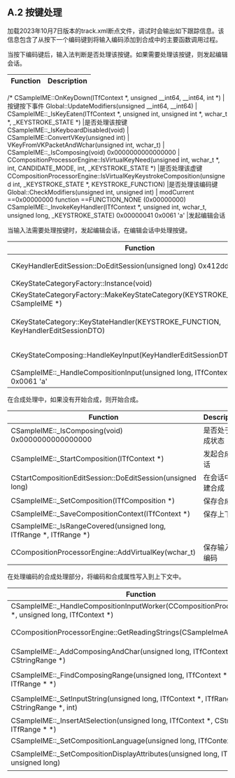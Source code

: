 ## A.2 按键处理

加载2023年10月7日版本的track.xml断点文件，调试时会输出如下跟踪信息。该信息包含了从按下一个编码键到将输入编码添加到合成中的主要函数调用过程。

当按下编码键后，输入法判断是否处理该按键。如果需要处理该按键，则发起编辑会话。

Function																												|Description
-|-
/*
CSampleIME::OnKeyDown(ITfContext *, unsigned __int64, __int64, int *)													|按键按下事件
 Global::UpdateModifiers(unsigned __int64, __int64)																		|
 CSampleIME::_IsKeyEaten(ITfContext *, unsigned int, unsigned int *, wchar_t *, _KEYSTROKE_STATE *)						|是否处理该按键
 CSampleIME::_IsKeyboardDisabled(void)																					|
 CSampleIME::ConvertVKey(unsigned int)																					|
 VKeyFromVKPacketAndWchar(unsigned int, wchar_t)																		|
 CSampleIME::_IsComposing(void) 0x0000000000000000 <NULL>																|
 CCompositionProcessorEngine::IsVirtualKeyNeed(unsigned int, wchar_t *, int, CANDIDATE_MODE, int, _KEYSTROKE_STATE *)	|是否处理该虚键
 CCompositionProcessorEngine::IsVirtualKeyKeystrokeComposition(unsigned int, _KEYSTROKE_STATE *, KEYSTROKE_FUNCTION)	|是否处理该编码键
 Global::CheckModifiers(unsigned int, unsigned int)																		|
 modCurrent ==0x00000000
 function ==FUNCTION_NONE (0x00000000)
 CSampleIME::_InvokeKeyHandler(ITfContext *, unsigned int, wchar_t, unsigned long, _KEYSTROKE_STATE) 0x00000041 0x0061 'a'	|发起编辑会话
 
当输入法需要处理按键时，发起编辑会话，在编辑会话中处理按键。
 
Function																				|Description
-|-
 CKeyHandlerEditSession::DoEditSession(unsigned long) 0x412dd00c						|在编辑会话中处理按键
 CKeyStateCategoryFactory::Instance(void)												|
 CKeyStateCategoryFactory::MakeKeyStateCategory(KEYSTROKE_CATEGORY, CSampleIME *)		|将按键分类
 CKeyStateCategory::KeyStateHandler(KEYSTROKE_FUNCTION, KeyHandlerEditSessionDTO)		|按照按键类别调用相应的处理函数
 CKeyStateComposing::HandleKeyInput(KeyHandlerEditSessionDTO)							|当前按键为输入状态
 CSampleIME::_HandleCompositionInput(unsigned long, ITfContext *, wchar_t) 0x0061 'a'	|处理合成
 
在合成处理中，如果没有开始合成，则开始合成。
 
Function															|Description
-|-
 CSampleIME::_IsComposing(void) 0x0000000000000000 <NULL>			|是否处于合成状态
 CSampleIME::_StartComposition(ITfContext *)						|发起合成会话
 CStartCompositionEditSession::DoEditSession(unsigned long)			|在会话中创建合成
 CSampleIME::_SetComposition(ITfComposition *)						|保存合成
 CSampleIME::_SaveCompositionContext(ITfContext *)					|保存上下文
 CSampleIME::_IsRangeCovered(unsigned long, ITfRange *, ITfRange *)	|
 CCompositionProcessorEngine::AddVirtualKey(wchar_t)				|保存输入的编码
 
在处理编码的合成处理部分，将编码和合成属性写入到上下文中。
 
Function																								|Description
-|-
 CSampleIME::_HandleCompositionInputWorker(CCompositionProcessorEngine *, unsigned long, ITfContext *)	|编码处理
 CCompositionProcessorEngine::GetReadingStrings(CSampleImeArray<CStringRange> *, int *)					|获取输入编码
 CSampleIME::_AddComposingAndChar(unsigned long, ITfContext *, CStringRange *)							|处理输入编码
 CSampleIME::_FindComposingRange(unsigned long, ITfContext *, ITfRange *, ITfRange * *)					|查找已有合成
 CSampleIME::_SetInputString(unsigned long, ITfContext *, ITfRange *, CStringRange *, int)				|覆盖文本范围内容
 CSampleIME::_InsertAtSelection(unsigned long, ITfContext *, CStringRange *, ITfRange * *)				|
 CSampleIME::_SetCompositionLanguage(unsigned long, ITfContext *)										|
 CSampleIME::_SetCompositionDisplayAttributes(unsigned long, ITfContext *, unsigned long)				|设置合成显示属性